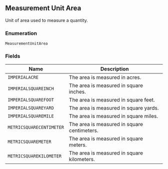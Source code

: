 ## Measurement Unit Area

Unit of area used to measure a quantity.

### Enumeration

`MeasurementUnitArea`

### Fields

| Name | Description |
|  --- | --- |
| `IMPERIALACRE` | The area is measured in acres. |
| `IMPERIALSQUAREINCH` | The area is measured in square inches. |
| `IMPERIALSQUAREFOOT` | The area is measured in square feet. |
| `IMPERIALSQUAREYARD` | The area is measured in square yards. |
| `IMPERIALSQUAREMILE` | The area is measured in square miles. |
| `METRICSQUARECENTIMETER` | The area is measured in square centimeters. |
| `METRICSQUAREMETER` | The area is measured in square meters. |
| `METRICSQUAREKILOMETER` | The area is measured in square kilometers. |

